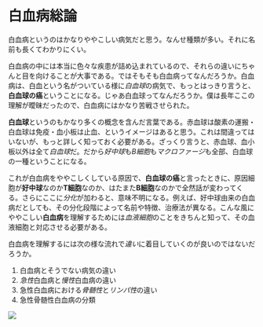 # 白血病総論

白血病というのはかなりややこしい病気だと思う。なんせ種類が多い。それに名前も長くてわかりにくい。

白血病の中には本当に色々な疾患が詰め込まれているので、それらの違いにちゃんと目を向けることが大事である。ではそもそも白血病ってなんだろうか。白血病は、白血という名がついている様に*白血球*の病気で、もっとはっきり言うと、**白血球の癌**ということになる。じゃあ白血球ってなんだろうか。僕は長年ここの理解が曖昧だったので、白血病にはかなり苦戦させられた。

**白血球**というのもかなり多くの概念を含んだ言葉である。赤血球は酸素の運搬・白血球は免疫・血小板は止血、というイメージはあると思う。これは間違ってはいないが、もっと詳しく知っておく必要がある。ざっくり言うと、赤血球、血小板以外は全て*白血球*だ。だから*好中球*も*B細胞*も*マクロファージ*も全部、白血球の一種ということになる。

これが白血病をややこしくしている原因で、**白血球の癌**と言ったときに、原因細胞が**好中球**なのか**T細胞**なのか、はたまた**B細胞**なのかで全然話が変わってくる。さらにここに*分化*が加わると、意味不明になる。例えば、好中球由来の白血病だとしても、その分化段階によって名前や特徴、治療法が異なる。こんな風にややこしい**白血病**を理解するためには*血液細胞*のことをきちんと知って、その血液細胞と対応させる必要がある。

白血病を理解するには次の様な流れで*違い*に着目していくのが良いのではないだろうか。

1. 白血病とそうでない病気の違い
2. *急性*白血病と*慢性*白血病の違い
3. 急性白血病における*骨髄性*と*リンパ性*の違い
4. 急性骨髄性白血病の分類

![](http://d280wcvpuqrtqr.cloudfront.net/20200612_062531.png)



